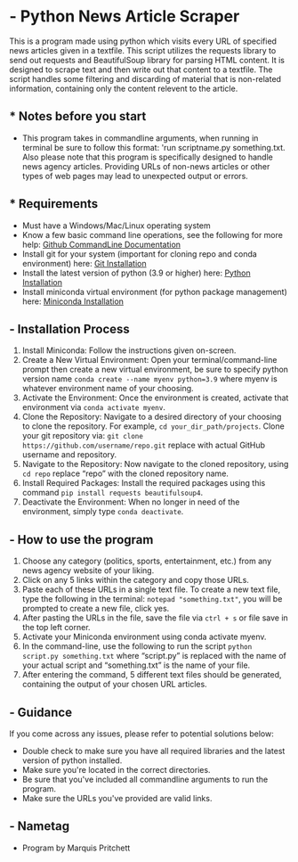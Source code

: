 # - Python News Article Scraper

This is a program made using python which visits every URL of specified news articles given in a textfile. This script utilizes the requests library to send out requests and BeautifulSoup library for parsing HTML content. It is designed to scrape text and then write out that content to a textfile. The script handles some filtering and discarding of material that is non-related information, containing only the content relevent to the article. 
## * Notes before you start
- This program takes in commandline arguments, when running in terminal be sure to follow this format: 'run scriptname.py something.txt. Also please note that this program is specifically designed to handle news agency articles. Providing URLs of non-news articles or other types of web pages may lead to unexpected output or errors.

## * Requirements

* Must have a Windows/Mac/Linux operating system
* Know a few basic command line operations, see the following for more help: [Github CommandLine Documentation](https://docs.github.com/en/github-cli/github-cli/quickstart)
* Install git for your system (important for cloning repo and conda environment) here: [Git Installation](https://git-scm.com/book/en/v2/Getting-Started-Installing-Git)
* Install the latest version of python (3.9 or higher) here: [Python Installation](https://www.python.org/downloads/)
* Install miniconda virtual environment (for python package management) here: [Miniconda Installation](https://docs.anaconda.com/free/miniconda/miniconda-install/)

## - Installation Process

1. Install Miniconda: Follow the instructions given on-screen.
2. Create a New Virtual Environment: Open your terminal/command-line prompt then create a new virtual environment, be sure to specify python version name ```conda create --name myenv python=3.9``` where myenv is whatever environment name of your choosing.
3. Activate the Environment: Once the environment is created, activate that environment via ```conda activate myenv```.
4. Clone the Repository: Navigate to a desired directory of your choosing to clone the repository. For example, ```cd your_dir_path/projects```. Clone your git repository via: ```git clone https://github.com/username/repo.git``` replace with actual GitHub username and repository.
5. Navigate to the Repository: Now navigate to the cloned repository, using ```cd repo``` replace “repo” with the cloned repository name.
6. Install Required Packages: Install the required packages using this command ```pip install requests beautifulsoup4```.
7. Deactivate the Environment: When no longer in need of the environment, simply type ```conda deactivate```.

## - How to use the program

1. Choose any category (politics, sports, entertainment, etc.) from any news agency website of your liking.
2. Click on any 5 links within the category and copy those URLs.
3. Paste each of these URLs in a single text file. To create a new text file, type the following in the terminal: ```notepad "something.txt"```, you will be prompted to create a new file, click yes.
4. After pasting the URLs in the file, save the file via ```ctrl + s``` or file save in the top left corner.
5. Activate your Miniconda environment using conda activate myenv.
6. In the command-line, use the following to run the script ```python script.py something.txt``` where “script.py” is replaced with the name of your actual script and “something.txt” is the name of your file.
7. After entering the command, 5 different text files should be generated, containing the output of your chosen URL articles.

## - Guidance

If you come across any issues, please refer to potential solutions below:

* Double check to make sure you have all required libraries and the latest version of python installed.
* Make sure you're located in the correct directories.
* Be sure that you've included all commandline arguments to run the program.
* Make sure the URLs you've provided are valid links.


## - Nametag

- Program by Marquis Pritchett